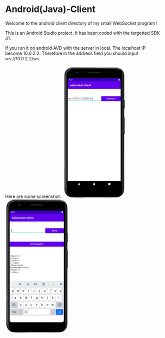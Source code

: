 # Android(Java)-Client

Welcome to the android client directory of my small WebSocket program ! 

This is an Android Studio project. It has been coded with the targetted SDK 31.

If you run it on android AVD with the server in local. The localhost IP become 10.0.2.2. Therefore in the address field you should input ws://10.0.2.2/ws 

Here are some screenshot:
<img src="./img/screenshot1.png" width=200px></img><img src="./img/screenshot2.png" width=200px></img>



